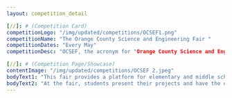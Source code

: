 ```yaml
---
layout: competition_detail

[//]: # (Competition Card)
competitionLogo: "/img/updated/competitions/OCSEF1.png"
competitionName: "The Orange County Science and Engineering Fair "
competitionDates: "Every May"
competitionDesc: "OCSEF, the acronym for "Orange County Science and Engineering Fair," is an annual science and engineering competition for students in the Orange County area of California."

[//]: # (Competition Page/Showcase)
contentImage: "/img/updated/competitions/OCSEF 2.jpeg"
bodyText1: "This fair provides a platform for elementary and middle school students to showcase their projects in the fields of science, technology, engineering, and mathematics (STEM)."
bodyText2: "At the fair, students present their projects and have the opportunity to discuss their research findings with judges and the public. Outstanding projects have the chance to win awards and honours. Some winners may also qualify to participate in state-level or national science and engineering fairs."
---
```

